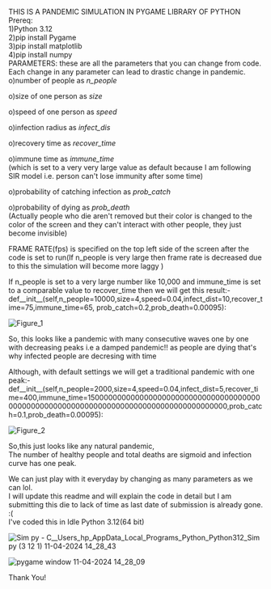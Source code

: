 THIS IS A PANDEMIC SIMULATION IN PYGAME LIBRARY OF PYTHON <br />
Prereq:<br />
1)Python 3.12 <br />
2)pip install Pygame <br />
3)pip install matplotlib <br />
4)pip install numpy <br />
 PARAMETERS: these are all the parameters that you can change from code. Each change in any parameter can lead to drastic change in pandemic.<br />
 o)number of people as *n_people* <br />
 
 o)size of one person as *size* <br />
 
 o)speed of one person as *speed* <br />

 o)infection radius as *infect_dis* <br />
 
 o)recovery time as *recover_time* <br />
 
 o)immune time as *immune_time* <br />
 (which is set to a very very large value as default because I am following SIR model i.e. person can't lose immunity after some time) <br />
 
 o)probability of catching infection as *prob_catch* <br />
 
 o)probability of dying as *prob_death* <br />
 (Actually people who die aren't removed but their color is changed to the color of the screen and they can't interact with other people, they just become invisible) <br />

 FRAME RATE(fps) is specified on the top left side of the screen after the code is set to run(If n_people is very large then frame rate is decreased due to this the simulation will become more laggy )<br />

 If n_people is set to a very large number like 10,000 and immune_time is set to a comparable value to recover_time then we will get this result:- <br />
  def__init__(self,n_people=10000,size=4,speed=0.04,infect_dist=10,recover_time=75,immune_time=65,
                 prob_catch=0.2,prob_death=0.00095): <br />
                
                   
                   
                   
                   
                   
                   
                   
                  
 ![Figure_1](https://github.com/Ray69Zard/Cordyceps_spreadsim/assets/164711749/88cb1a5c-00f3-4afd-921a-a1aafbe6b623)






So, this looks like a pandemic with many consecutive waves one by one with decreasing peaks i.e a damped pandemic!! as people are dying that's why infected people are decresing with time <br />

Although, with default settings we will get a traditional pandemic with one peak:-<br />
def__init__(self,n_people=2000,size=4,speed=0.04,infect_dist=5,recover_time=400,immune_time=1500000000000000000000000000000000000000000000000000000000000000000000000000000000000000,prob_catch=0.1,prob_death=0.00095):








![Figure_2](https://github.com/Ray69Zard/Cordyceps_spreadsim/assets/164711749/04432e5c-05c3-46c7-a58c-f19dc41cdf7a)





So,this just looks like any natural pandemic, <br />
The number of healthy people and total deaths are sigmoid and infection curve has one peak.<br />

We can just play with it everyday by changing as many parameters as we can lol.<br />
I will update this readme and will explain the code in detail but I am submitting this die to lack of time as last date of submission is already gone. :(<br />
I've coded this in Idle Python 3.12(64 bit)

![Sim py - C__Users_hp_AppData_Local_Programs_Python_Python312_Sim py (3 12 1) 11-04-2024 14_28_43](https://github.com/Ray69Zard/Cordyceps_spreadsim/assets/164711749/f36feff7-d78d-4ec9-98dc-ebbac22a15bc)





![pygame window 11-04-2024 14_28_09](https://github.com/Ray69Zard/Cordyceps_spreadsim/assets/164711749/18883dfc-93ec-4287-9ae3-7a6390aaafa9)



Thank You! <br />













 
